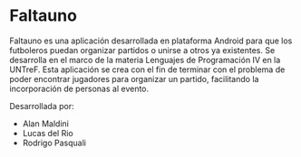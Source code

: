 # Faltauno

Faltauno es una aplicación desarrollada en plataforma Android para que los futboleros puedan organizar partidos o unirse a otros ya existentes. 
Se desarrolla en el marco de la materia Lenguajes de Programación IV en la UNTreF.
Esta aplicación se crea con el fin de terminar con el problema de poder encontrar jugadores para organizar un partido, facilitando la incorporación de personas al evento.

Desarrollada por:

* Alan Maldini
* Lucas del Rio
* Rodrigo Pasquali
